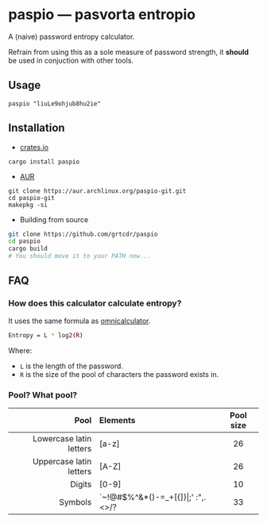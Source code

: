 # paspio — pasvorta entropio

A (naive) password entropy calculator. 

Refrain from using this as a sole measure of password strength, it **should** be
used in conjuction with other tools.

## Usage

```
paspio "liuLe9ohjub8hu2ie"
```

## Installation

- [crates.io](https://crates.io/crates/paspio)

```
cargo install paspio
```

- [AUR](https://aur.archlinux.org/packages/paspio-git/)

```
git clone https://aur.archlinux.org/paspio-git.git
cd paspio-git
makepkg -si
```

- Building from source

```bash
git clone https://github.com/grtcdr/paspio
cd paspio
cargo build
# You should move it to your PATH now...
```

## FAQ

### How does this calculator calculate entropy?

It uses the same formula as
[omnicalculator](https://www.omnicalculator.com/other/password-entropy).

```bash
Entropy = L * log2(R)
```

Where:
- `L` is the length of the password.
- `R` is the size of the pool of characters the password exists in.

### Pool? What pool?

| Pool                    | Elements | Pool size |
| -----:                  | :------  | :-------: |
| Lowercase latin letters | [a-z]    |    26     |
| Uppercase latin letters | [A-Z]    |    26     |
| Digits                  | [0-9]    |    10     |    
| Symbols                 | \`~!@#$%^&*()-=_+[{]}\|;' :",.<>/? | 33 |
